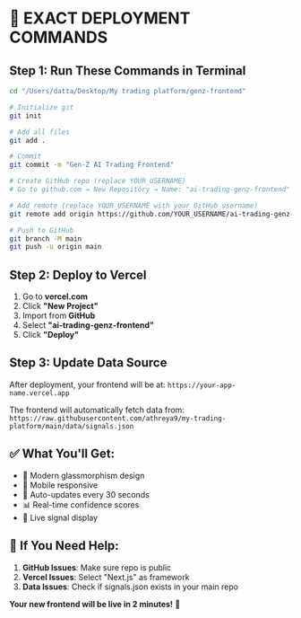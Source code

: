 # 🚀 EXACT DEPLOYMENT COMMANDS

## Step 1: Run These Commands in Terminal

```bash
cd "/Users/datta/Desktop/My trading platform/genz-frontend"

# Initialize git
git init

# Add all files
git add .

# Commit
git commit -m "Gen-Z AI Trading Frontend"

# Create GitHub repo (replace YOUR_USERNAME)
# Go to github.com → New Repository → Name: "ai-trading-genz-frontend"

# Add remote (replace YOUR_USERNAME with your GitHub username)
git remote add origin https://github.com/YOUR_USERNAME/ai-trading-genz-frontend.git

# Push to GitHub
git branch -M main
git push -u origin main
```

## Step 2: Deploy to Vercel

1. Go to **vercel.com**
2. Click **"New Project"**
3. Import from **GitHub**
4. Select **"ai-trading-genz-frontend"**
5. Click **"Deploy"**

## Step 3: Update Data Source

After deployment, your frontend will be at: `https://your-app-name.vercel.app`

The frontend will automatically fetch data from:
`https://raw.githubusercontent.com/athreya9/my-trading-platform/main/data/signals.json`

## ✅ What You'll Get:

- 🎨 Modern glassmorphism design
- 📱 Mobile responsive
- 🔄 Auto-updates every 30 seconds
- 📊 Real-time confidence scores
- 🎯 Live signal display

## 🔧 If You Need Help:

1. **GitHub Issues**: Make sure repo is public
2. **Vercel Issues**: Select "Next.js" as framework
3. **Data Issues**: Check if signals.json exists in your main repo

**Your new frontend will be live in 2 minutes!** 🎉
